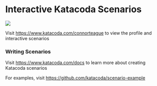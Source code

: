 # Interactive Katacoda Scenarios

[![](http://shields.katacoda.com/katacoda/connorteague/count.svg)](https://www.katacoda.com/connorteague "Get your profile on Katacoda.com")

Visit https://www.katacoda.com/connorteague to view the profile and interactive scenarios

### Writing Scenarios
Visit https://www.katacoda.com/docs to learn more about creating Katacoda scenarios

For examples, visit https://github.com/katacoda/scenario-example
